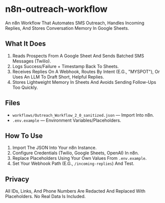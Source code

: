 # n8n-outreach-workflow

An n8n Workflow That Automates SMS Outreach, Handles Incoming Replies, And Stores Conversation Memory In Google Sheets.

## What It Does
1) Reads Prospects From A Google Sheet And Sends Batched SMS Messages (Twilio).
2) Logs Success/Failure + Timestamp Back To Sheets.
3) Receives Replies On A Webhook, Routes By Intent (E.G., "MYSPOT"), Or Uses An LLM To Draft Short, Helpful Replies.
4) Stores Lightweight Memory In Sheets And Avoids Sending Follow-Ups Too Quickly.

## Files
- `workflows/Outreach_Workflow_2_0_sanitized.json` — Import Into n8n.
- `.env.example` — Environment Variables/Placeholders.

## How To Use
1) Import The JSON Into Your n8n Instance.
2) Configure Credentials (Twilio, Google Sheets, OpenAI) In n8n.
3) Replace Placeholders Using Your Own Values From `.env.example`.
4) Set Your Webhook Path (E.G., `/incoming-replies`) And Test.

## Privacy
All IDs, Links, And Phone Numbers Are Redacted And Replaced With Placeholders. No Real Data Is Included.
